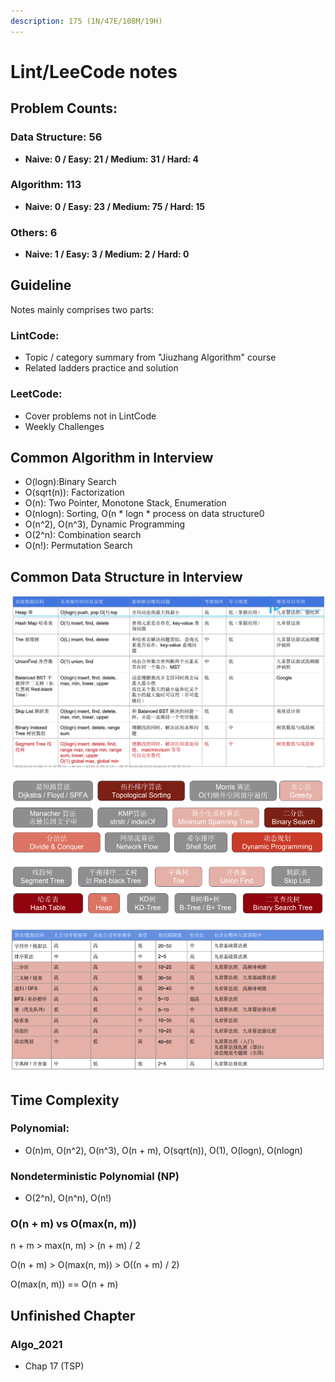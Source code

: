 ```yaml
---
description: 175 (1N/47E/108M/19H)
---
```


# Lint/LeeCode notes

## Problem Counts:

### Data Structure: 56

* **Naive: 0 / Easy: 21 / Medium: 31 / Hard: 4**

### **Algorithm: 113**

* **Naive: 0 / Easy: 23 / Medium: 75 / Hard: 15**

### **Others: 6**

* **Naive: 1 / Easy: 3 / Medium: 2 / Hard: 0**

## Guideline 

Notes mainly comprises two parts:

### LintCode:

* Topic / category summary from "Jiuzhang Algorithm" course
* Related ladders practice and solution 

### LeetCode:

* Cover problems not in LintCode
* Weekly Challenges

## Common Algorithm in Interview

* O\(logn\):Binary Search
* O\(sqrt\(n\)\): Factorization
* O\(n\): Two Pointer, Monotone Stack, Enumeration
* O\(nlogn\): Sorting, O\(n \* logn \* process on data structure0
* O\(n^2\), O\(n^3\), Dynamic Programming
* O\(2^n\): Combination search
* O\(n!\): Permutation Search 

## Common Data Structure in Interview

![](.gitbook/assets/screen-shot-2021-04-26-at-11.00.34-pm.png)

![](.gitbook/assets/screen-shot-2021-05-02-at-11.40.34-pm.png)

![](.gitbook/assets/screen-shot-2021-05-02-at-11.41.07-pm.png)

## Time Complexity

### Polynomial: 

* O\(n\)m, O\(n^2\), O\(n^3\), O\(n + m\), O\(sqrt\(n\)\), O\(1\), O\(logn\), O\(nlogn\)

### Nondeterministic Polynomial \(NP\)

* O\(2^n\), O\(n^n\), O\(n!\)

### O\(n + m\) vs O\(max\(n, m\)\)

n + m  &gt; max\(n, m\) &gt; \(n + m\) / 2

O\(n + m\) &gt; O\(max\(n, m\)\) &gt; O\(\(n + m\) / 2\)

O\(max\(n, m\)\) == O\(n + m\)

## Unfinished Chapter

### Algo\_2021

* Chap 17 \(TSP\)

